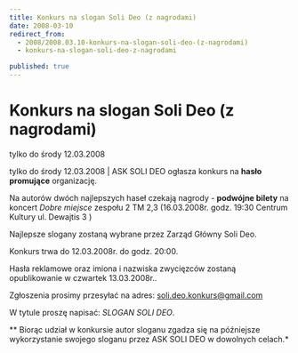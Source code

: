 ```yaml
---
title: Konkurs na slogan Soli Deo (z nagrodami)
date: 2008-03-10
redirect_from: 
  - 2008/2008.03.10-konkurs-na-slogan-soli-deo-(z-nagrodami)
  - konkurs-na-slogan-soli-deo-z-nagrodami

published: true
---
```




# Konkurs na slogan Soli Deo (z nagrodami)

<time>tylko do środy 12.03.2008</time>

tylko do środy 12.03.2008 | 
ASK SOLI DEO ogłasza konkurs na **hasło promujące** organizację.

Na autorów dwóch najlepszych haseł czekają nagrody - **podwójne bilety** na koncert *Dobre miejsce* zespołu 2 TM 2,3 (16.03.2008r. godz. 19:30 Centrum Kultury ul. Dewajtis 3 )

Najlepsze slogany zostaną wybrane przez Zarząd Główny Soli Deo.

Konkurs trwa do 12.03.2008r. do godz. 20:00. 


Hasła reklamowe oraz imiona i nazwiska zwycięzców zostaną opublikowanie w czwartek 13.03.2008r..

Zgłoszenia prosimy przesyłać na adres: soli.deo.konkurs@gmail.com

W tytule proszę napisać: *SLOGAN SOLI DEO*.

** Biorąc udział w konkursie autor sloganu zgadza się na późniejsze wykorzystanie swojego sloganu przez ASK SOLI DEO w dowolnych celach.*


<!--CONTENT FROM OLD SERVER (jos before 2013): tylko do środy 12.03.2008 | 
ASK SOLI DEO ogłasza konkurs na **hasło promujące** organizację.

Na autorów dwóch najlepszych haseł czekają nagrody - **podwójne bilety** na koncert *Dobre miejsce* zespołu 2 TM 2,3 (16.03.2008r. godz. 19:30 Centrum Kultury ul. Dewajtis 3 )

Najlepsze slogany zostaną wybrane przez Zarząd Główny Soli Deo.

Konkurs trwa do 12.03.2008r. do godz. 20:00. 


Hasła reklamowe oraz imiona i nazwiska zwycięzców zostaną opublikowanie w czwartek 13.03.2008r..

Zgłoszenia prosimy przesyłać na adres: soli.deo.konkurs@gmail.com

W tytule proszę napisać: *SLOGAN SOLI DEO*.

** Biorąc udział w konkursie autor sloganu zgadza się na późniejsze wykorzystanie swojego sloganu przez ASK SOLI DEO w dowolnych celach.*

-->

<!--{{json:{"created_date":"2008-03-10 15:59:42","publish_down":"0000-00-00 00:00:00","id":"588"}}}-->